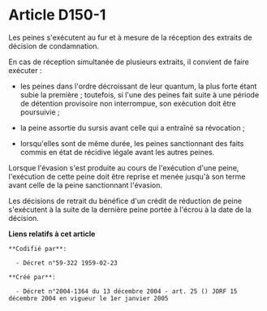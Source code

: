 # Article D150-1

Les peines s'exécutent au fur et à mesure de la réception des extraits de décision de condamnation.

En cas de réception simultanée de plusieurs extraits, il convient de faire exécuter :

- les peines dans l'ordre décroissant de leur quantum, la plus forte étant subie la première ; toutefois, si l'une des peines
fait suite à une période de détention provisoire non interrompue, son exécution doit être poursuivie ;

- la peine assortie du sursis avant celle qui a entraîné sa révocation ;

- lorsqu'elles sont de même durée, les peines sanctionnant des faits commis en état de récidive légale avant les autres
peines.

Lorsque l'évasion s'est produite au cours de l'exécution d'une peine, l'exécution de cette peine doit être reprise et menée
jusqu'à son terme avant celle de la peine sanctionnant l'évasion.

Les décisions de retrait du bénéfice d'un crédit de réduction de peine s'exécutent à la suite de la dernière peine portée à
l'écrou à la date de la décision.

**Liens relatifs à cet article**

	**Codifié par**:

	  - Décret n°59-322 1959-02-23

	**Créé par**:

	  - Décret n°2004-1364 du 13 décembre 2004 - art. 25 () JORF 15 décembre 2004 en vigueur le 1er janvier 2005
